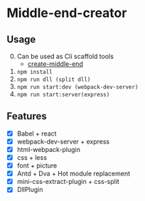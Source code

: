 # Middle-end-creator

## Usage
0. Can be used as Cli scaffold tools
   * [create-middle-end](https://github.com/Lanbasara/create-middle-end)
1. ```npm install```
2. ```npm run dll (split dll)```
3. ```npm run start:dev (webpack-dev-server)```
4. ```npm run start:server(express)```

## Features
- [x] Babel + react
- [x] webpack-dev-server + express
- [x] html-webpack-plugin
- [x] css + less
- [x] font + picture
- [x] Antd + Dva + Hot module replacement
- [x] mini-css-extract-plugin + css-split
- [x] DllPlugin
